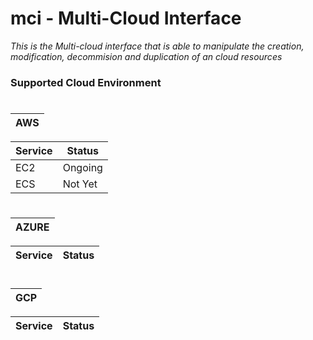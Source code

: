 # mci - **Multi-Cloud Interface**


*This is the Multi-cloud interface that is able to  manipulate the creation, modification, decommision and duplication of an cloud resources*

### Supported Cloud Environment
#
| **AWS** |
| - |

| Service | Status |
| - | - |
| EC2 | Ongoing |
| ECS | Not Yet |

#
| **AZURE** |
| - |

| Service | Status |
| - | - | 


#
| **GCP** |
| - |

| Service | Status |
| - | - | 